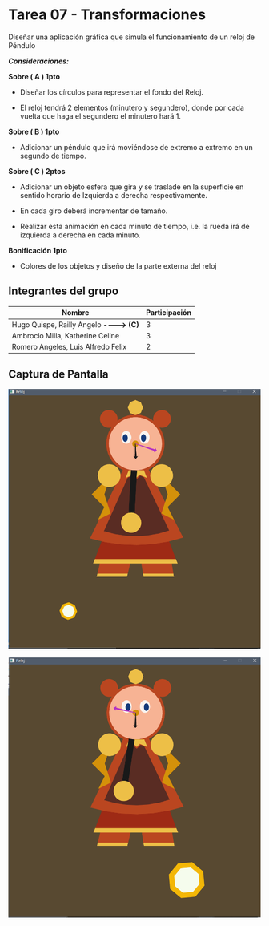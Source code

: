 # Tarea 07 - Transformaciones

Diseñar una aplicación gráfica que simula el funcionamiento de un reloj de Péndulo

***Consideraciones:***

**Sobre ( A ) 1pto**

-   Diseñar los círculos para representar el fondo del Reloj.
    
-   El reloj tendrá 2 elementos (minutero y segundero), donde por cada vuelta que haga el segundero el minutero hará 1.
    

**Sobre ( B ) 1pto**

-   Adicionar un péndulo que irá moviéndose de extremo a extremo en un segundo de tiempo.
    

**Sobre ( C ) 2ptos**

-   Adicionar un objeto esfera que gira y se traslade en la superficie en sentido horario de Izquierda a derecha respectivamente.
    
-   En cada giro deberá incrementar de tamaño.
    
-   Realizar esta animación en cada minuto de tiempo, i.e. la rueda irá de izquierda a derecha en cada minuto.
    

**Bonificación 1pto**

-   Colores de los objetos y diseño de la parte externa del reloj

## **Integrantes del grupo**

| Nombre | Participación|
|--|--|
| Hugo Quispe, Railly Angelo **----> (C)**| 3|
| Ambrocio Milla, Katherine Celine| 3|
|Romero Angeles, Luis Alfredo Felix| 2|

## **Captura de Pantalla**
![enter image description here](https://github.com/Railly/CG-2020-II-GRUPAL/blob/main/Tarea07-Transformaciones/img/ss2.png)

![enter image description here](https://github.com/Railly/CG-2020-II-GRUPAL/blob/main/Tarea07-Transformaciones/img/ss1.png)
